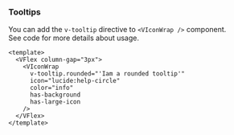 ### Tooltips

You can add the `v-tooltip` directive to `<VIconWrap />` component.  
See code for more details about usage.

<!--code-->

```vue
<template>
  <VFlex column-gap="3px">
    <VIconWrap
      v-tooltip.rounded="'Iam a rounded tooltip'"
      icon="lucide:help-circle"
      color="info"
      has-background
      has-large-icon
    />
  </VFlex>
</template>
```

<!--/code-->

<!--example-->

<div>
  <VFlex column-gap="3px">
    <VIconWrap
      v-tooltip.rounded="'Iam a rounded tooltip'"
      icon="lucide:help-circle"
      color="info"
      has-background
      has-large-icon
    />
    <VIconWrap
      v-tooltip.info.rounded="'Iam a rounded tooltip'"
      icon="bi:question-lg"
      color="info"
    />
  </VFlex>
</div>

<!--/example-->
